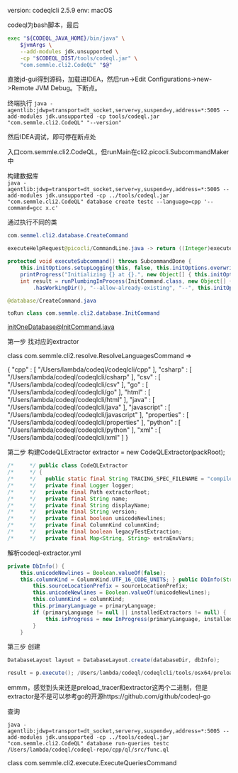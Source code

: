 version: codeqlcli 2.5.9
env: macOS

codeql为bash脚本，最后

```bash
exec "${CODEQL_JAVA_HOME}/bin/java" \
    $jvmArgs \
    --add-modules jdk.unsupported \
    -cp "$CODEQL_DIST/tools/codeql.jar" \
    "com.semmle.cli2.CodeQL" "$@"
```

直接jd-gui得到源码，加载进IDEA，然后run->Edit Configurations->new->Remote JVM Debug。下断点。

终端执行
`java -agentlib:jdwp=transport=dt_socket,server=y,suspend=y,address=*:5005 --add-modules jdk.unsupported -cp tools/codeql.jar "com.semmle.cli2.CodeQL" "--version"`

然后IDEA调试，即可停在断点处

入口com.semmle.cli2.CodeQL，但runMain在cli2.picocli.SubcommandMaker中

构建数据库  
`java -agentlib:jdwp=transport=dt_socket,server=y,suspend=y,address=*:5005 --add-modules jdk.unsupported -cp ../tools/codeql.jar "com.semmle.cli2.CodeQL" database create testc --language=cpp '--command=gcc x.c'`

通过执行不同的类

```java
com.semmel.cli2.database.CreateCommand

executeHelpRequest@picocli/CommandLine.java -> return ((Integer)executeSubcommand.apply(subcommand)).intValue();@SubcommandMaker.java -> 

protected void executeSubcommand() throws SubcommandDone {
	this.initOptions.setupLogging(this, false, this.initOptions.overwrite());
	printProgress("Initializing {} at {}.", new Object[] { this.initOptions.what(), this.initOptions.directory });
	int result = runPlumbingInProcess(InitCommand.class, new Object[] { this.initOptions, "--source-root=" + this.sourceRoot, "--allow-missing-source-root=" + this.traceCommandOptions
		.hasWorkingDir(), "--allow-already-existing", "--", this.initOptions.directory });

@database/CreateCommand.java

toRun class com.semmle.cli2.database.InitCommand

```

initOneDatabase@InitCommand.java  

第一步 找对应的extractor 

class com.semmle.cli2.resolve.ResolveLanguagesCommand => 

{
  "cpp" : [
    "/Users/lambda/codeql/codeqlcli/cpp"
  ],
  "csharp" : [
    "/Users/lambda/codeql/codeqlcli/csharp"
  ],
  "csv" : [
    "/Users/lambda/codeql/codeqlcli/csv"
  ],
  "go" : [
    "/Users/lambda/codeql/codeqlcli/go"
  ],
  "html" : [
    "/Users/lambda/codeql/codeqlcli/html"
  ],
  "java" : [
    "/Users/lambda/codeql/codeqlcli/java"
  ],
  "javascript" : [
    "/Users/lambda/codeql/codeqlcli/javascript"
  ],
  "properties" : [
    "/Users/lambda/codeql/codeqlcli/properties"
  ],
  "python" : [
    "/Users/lambda/codeql/codeqlcli/python"
  ],
  "xml" : [
    "/Users/lambda/codeql/codeqlcli/xml"
  ]
}

第二步 构建CodeQLExtractor extractor = new CodeQLExtractor(packRoot);

```java
/*     */ public class CodeQLExtractor
/*     */ {
/*     */   public static final String TRACING_SPEC_FILENAME = "compiler-tracing.spec";
/*     */   private final Logger logger;
/*     */   private final Path extractorRoot;
/*     */   private final String name;
/*     */   private final String displayName;
/*     */   private final String version;
/*     */   private final boolean unicodeNewlines;
/*     */   private final ColumnKind columnKind;
/*     */   private final boolean legacyTestExtraction;
/*     */   private final Map<String, String> extraEnvVars;
```

解析codeql-extractor.yml 

```java
private DbInfo() {
	this.unicodeNewlines = Boolean.valueOf(false);
	this.columnKind = ColumnKind.UTF_16_CODE_UNITS; } public DbInfo(String sourceLocationPrefix, boolean unicodeNewlines, ColumnKind columnKind, String primaryLanguage, Map<String, List<Path>> installedExtractors) { this.unicodeNewlines = Boolean.valueOf(false); this.columnKind = ColumnKind.UTF_16_CODE_UNITS;
		this.sourceLocationPrefix = sourceLocationPrefix;
		this.unicodeNewlines = Boolean.valueOf(unicodeNewlines);
		this.columnKind = columnKind;
		this.primaryLanguage = primaryLanguage;
		if (primaryLanguage != null || installedExtractors != null) {
			this.inProgress = new InProgress(primaryLanguage, installedExtractors);
		} 
	}
```

第三步 创建

```java
DatabaseLayout layout = DatabaseLayout.create(databaseDir, dbInfo);

result = p.execute(); /Users/lambda/codeql/codeqlcli/tools/osx64/preload_tracer gcc x.c
```

emmm，感觉到头来还是preload_tracer和extractor这两个二进制，但是extractor是不是可以参考go的开源https://github.com/github/codeql-go

查询

`java -agentlib:jdwp=transport=dt_socket,server=y,suspend=y,address=*:5005 --add-modules jdk.unsupported -cp ../tools/codeql.jar "com.semmle.cli2.CodeQL" database run-queries testc /Users/lambda/codeql/codeql-repo/cpp/ql/src/func.ql`

class com.semmle.cli2.execute.ExecuteQueriesCommand





